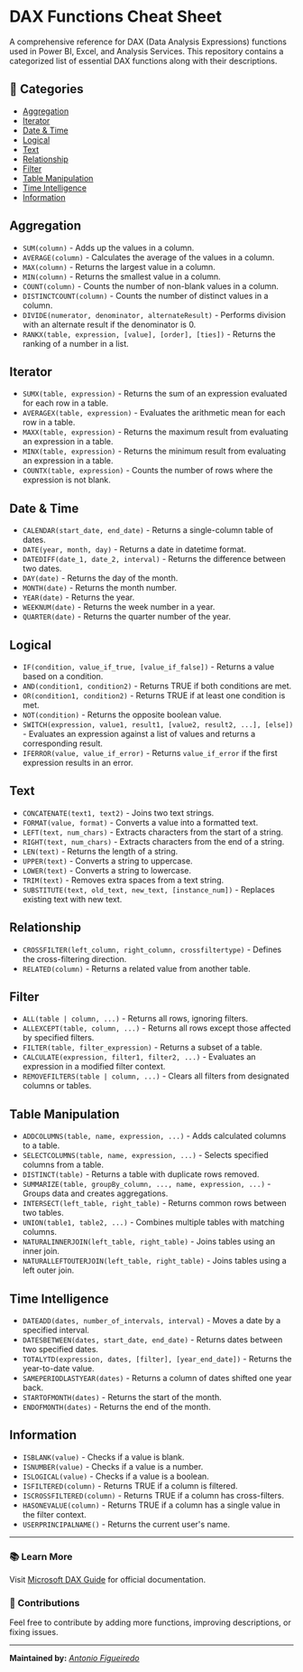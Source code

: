 # DAX Functions Cheat Sheet

A comprehensive reference for DAX (Data Analysis Expressions) functions used in Power BI, Excel, and Analysis Services. This repository contains a categorized list of essential DAX functions along with their descriptions.

## 📌 Categories
- [Aggregation](#aggregation)
- [Iterator](#iterator)
- [Date & Time](#date--time)
- [Logical](#logical)
- [Text](#text)
- [Relationship](#relationship)
- [Filter](#filter)
- [Table Manipulation](#table-manipulation)
- [Time Intelligence](#time-intelligence)
- [Information](#information)

## Aggregation

- `SUM(column)` - Adds up the values in a column.
- `AVERAGE(column)` - Calculates the average of the values in a column.
- `MAX(column)` - Returns the largest value in a column.
- `MIN(column)` - Returns the smallest value in a column.
- `COUNT(column)` - Counts the number of non-blank values in a column.
- `DISTINCTCOUNT(column)` - Counts the number of distinct values in a column.
- `DIVIDE(numerator, denominator, alternateResult)` - Performs division with an alternate result if the denominator is 0.
- `RANKX(table, expression, [value], [order], [ties])` - Returns the ranking of a number in a list.

## Iterator
- `SUMX(table, expression)` - Returns the sum of an expression evaluated for each row in a table.
- `AVERAGEX(table, expression)` - Evaluates the arithmetic mean for each row in a table.
- `MAXX(table, expression)` - Returns the maximum result from evaluating an expression in a table.
- `MINX(table, expression)` - Returns the minimum result from evaluating an expression in a table.
- `COUNTX(table, expression)` - Counts the number of rows where the expression is not blank.

## Date & Time
- `CALENDAR(start_date, end_date)` - Returns a single-column table of dates.
- `DATE(year, month, day)` - Returns a date in datetime format.
- `DATEDIFF(date_1, date_2, interval)` - Returns the difference between two dates.
- `DAY(date)` - Returns the day of the month.
- `MONTH(date)` - Returns the month number.
- `YEAR(date)` - Returns the year.
- `WEEKNUM(date)` - Returns the week number in a year.
- `QUARTER(date)` - Returns the quarter number of the year.

## Logical
- `IF(condition, value_if_true, [value_if_false])` - Returns a value based on a condition.
- `AND(condition1, condition2)` - Returns TRUE if both conditions are met.
- `OR(condition1, condition2)` - Returns TRUE if at least one condition is met.
- `NOT(condition)` - Returns the opposite boolean value.
- `SWITCH(expression, value1, result1, [value2, result2, ...], [else])` - Evaluates an expression against a list of values and returns a corresponding result.
- `IFERROR(value, value_if_error)` - Returns `value_if_error` if the first expression results in an error.

## Text
- `CONCATENATE(text1, text2)` - Joins two text strings.
- `FORMAT(value, format)` - Converts a value into a formatted text.
- `LEFT(text, num_chars)` - Extracts characters from the start of a string.
- `RIGHT(text, num_chars)` - Extracts characters from the end of a string.
- `LEN(text)` - Returns the length of a string.
- `UPPER(text)` - Converts a string to uppercase.
- `LOWER(text)` - Converts a string to lowercase.
- `TRIM(text)` - Removes extra spaces from a text string.
- `SUBSTITUTE(text, old_text, new_text, [instance_num])` - Replaces existing text with new text.

## Relationship
- `CROSSFILTER(left_column, right_column, crossfiltertype)` - Defines the cross-filtering direction.
- `RELATED(column)` - Returns a related value from another table.

## Filter
- `ALL(table | column, ...)` - Returns all rows, ignoring filters.
- `ALLEXCEPT(table, column, ...)` - Returns all rows except those affected by specified filters.
- `FILTER(table, filter_expression)` - Returns a subset of a table.
- `CALCULATE(expression, filter1, filter2, ...)` - Evaluates an expression in a modified filter context.
- `REMOVEFILTERS(table | column, ...)` - Clears all filters from designated columns or tables.

## Table Manipulation
- `ADDCOLUMNS(table, name, expression, ...)` - Adds calculated columns to a table.
- `SELECTCOLUMNS(table, name, expression, ...)` - Selects specified columns from a table.
- `DISTINCT(table)` - Returns a table with duplicate rows removed.
- `SUMMARIZE(table, groupBy_column, ..., name, expression, ...)` - Groups data and creates aggregations.
- `INTERSECT(left_table, right_table)` - Returns common rows between two tables.
- `UNION(table1, table2, ...)` - Combines multiple tables with matching columns.
- `NATURALINNERJOIN(left_table, right_table)` - Joins tables using an inner join.
- `NATURALLEFTOUTERJOIN(left_table, right_table)` - Joins tables using a left outer join.

## Time Intelligence
- `DATEADD(dates, number_of_intervals, interval)` - Moves a date by a specified interval.
- `DATESBETWEEN(dates, start_date, end_date)` - Returns dates between two specified dates.
- `TOTALYTD(expression, dates, [filter], [year_end_date])` - Returns the year-to-date value.
- `SAMEPERIODLASTYEAR(dates)` - Returns a column of dates shifted one year back.
- `STARTOFMONTH(dates)` - Returns the start of the month.
- `ENDOFMONTH(dates)` - Returns the end of the month.

## Information
- `ISBLANK(value)` - Checks if a value is blank.
- `ISNUMBER(value)` - Checks if a value is a number.
- `ISLOGICAL(value)` - Checks if a value is a boolean.
- `ISFILTERED(column)` - Returns TRUE if a column is filtered.
- `ISCROSSFILTERED(column)` - Returns TRUE if a column has cross-filters.
- `HASONEVALUE(column)` - Returns TRUE if a column has a single value in the filter context.
- `USERPRINCIPALNAME()` - Returns the current user's name.

---

### 📚 Learn More
Visit [Microsoft DAX Guide](https://learn.microsoft.com/en-us/dax/) for official documentation.

### 📌 Contributions
Feel free to contribute by adding more functions, improving descriptions, or fixing issues.

---
**Maintained by:** *[Antonio Figueiredo](https://github.com/amgfigueiredo)*
